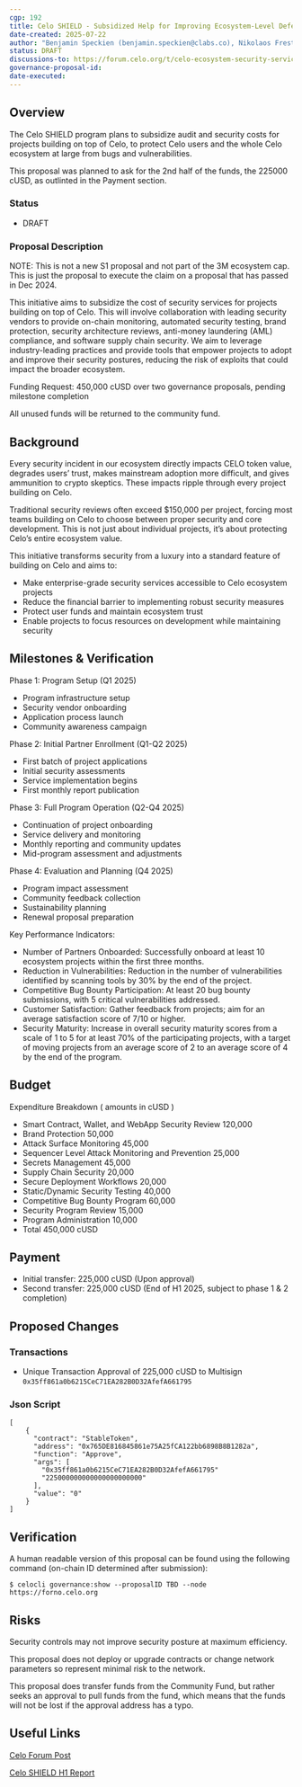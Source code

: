 ```yaml
---
cgp: 192
title: Celo SHIELD - Subsidized Help for Improving Ecosystem-Level Defense
date-created: 2025-07-22
author: "Benjamin Speckien (benjamin.speckien@clabs.co), Nikolaos Frestis (nikolaos.frestis@clabs.co), Stefan Ioja (stefan.ioja@clabs.co)" 
status: DRAFT
discussions-to: https://forum.celo.org/t/celo-ecosystem-security-services-program-enhancing-ecosystem-security-through-subsidized-services
governance-proposal-id:
date-executed:
---
```

 
## Overview 
 
The Celo SHIELD program plans to subsidize audit and security costs for projects building on top of Celo, to protect Celo users and the whole Celo ecosystem at large from bugs and vulnerabilities.

This proposal was planned to ask for the 2nd half of the funds, the 225000 cUSD, as outlinted in the Payment section.

### Status 

- DRAFT 

### Proposal Description

NOTE: This is not a new S1 proposal and not part of the 3M ecosystem cap. This is just the proposal to execute the claim on a proposal that has passed in Dec 2024.

This initiative aims to subsidize the cost of security services for projects building on top of Celo. This will involve collaboration with leading security vendors to provide on-chain monitoring, automated security testing, brand protection, security architecture reviews, anti-money laundering (AML) compliance, and software supply chain security. We aim to leverage industry-leading practices and provide tools that empower projects to adopt and improve their security postures, reducing the risk of exploits that could impact the broader ecosystem.

Funding Request: 450,000 cUSD over two governance proposals, pending milestone completion

All unused funds will be returned to the community fund. 
 
## Background
 
Every security incident in our ecosystem directly impacts CELO token value, degrades users’ trust, makes mainstream adoption more difficult, and gives ammunition to crypto skeptics. These impacts ripple through every project building on Celo.

Traditional security reviews often exceed $150,000 per project, forcing most teams building on Celo to choose between proper security and core development. This is not just about individual projects, it’s about protecting Celo’s entire ecosystem value.

This initiative transforms security from a luxury into a standard feature of building on Celo and aims to:

- Make enterprise-grade security services accessible to Celo ecosystem projects
- Reduce the financial barrier to implementing robust security measures
- Protect user funds and maintain ecosystem trust
- Enable projects to focus resources on development while maintaining security

## Milestones & Verification
 
Phase 1: Program Setup (Q1 2025)
   - Program infrastructure setup
   - Security vendor onboarding
   - Application process launch
   - Community awareness campaign

Phase 2: Initial Partner Enrollment (Q1-Q2 2025)
   - First batch of project applications
   - Initial security assessments
   - Service implementation begins
   - First monthly report publication

Phase 3: Full Program Operation (Q2-Q4 2025)
   - Continuation of project onboarding
   - Service delivery and monitoring
   - Monthly reporting and community updates
   - Mid-program assessment and adjustments

Phase 4: Evaluation and Planning (Q4 2025)
   - Program impact assessment
   - Community feedback collection
   - Sustainability planning
   - Renewal proposal preparation

Key Performance Indicators:
   - Number of Partners Onboarded: Successfully onboard at least 10 ecosystem projects within the first three months.
   - Reduction in Vulnerabilities: Reduction in the number of vulnerabilities identified by scanning tools by 30% by the end of the project.
   - Competitive Bug Bounty Participation: At least 20 bug bounty submissions, with 5 critical vulnerabilities addressed.
   - Customer Satisfaction: Gather feedback from projects; aim for an average satisfaction score of 7/10 or higher.
   - Security Maturity: Increase in overall security maturity scores from a scale of 1 to 5 for at least 70% of the participating projects, with a target of moving projects from an average score of 2 to an average score of 4 by the end of the program.


## Budget

Expenditure Breakdown ( amounts in cUSD )
   - Smart Contract, Wallet, and WebApp Security Review	120,000
   - Brand Protection	50,000
   - Attack Surface Monitoring	45,000
   - Sequencer Level Attack Monitoring and Prevention 25,000
   - Secrets Management	45,000
   - Supply Chain Security	20,000
   - Secure Deployment Workflows	20,000
   - Static/Dynamic Security Testing	40,000
   - Competitive Bug Bounty Program	60,000
   - Security Program Review	15,000
   - Program Administration	10,000
   - Total	450,000 cUSD

## Payment
   -  Initial transfer: 225,000 cUSD (Upon approval)
   -  Second transfer: 225,000 cUSD (End of H1 2025, subject to phase 1 & 2 completion) 

## Proposed Changes
### Transactions
   - Unique Transaction Approval of 225,000 cUSD to Multisign ```0x35ff861a0b6215CeC71EA282B0D32AfefA661795```

### Json Script
```
[
    {
      "contract": "StableToken",
      "address": "0x765DE816845861e75A25fCA122bb6898B8B1282a",
      "function": "Approve",
      "args": [
        "0x35ff861a0b6215CeC71EA282B0D32AfefA661795"
        "225000000000000000000000"
      ],
      "value": "0"
    }
]
```

## Verification
A human readable version of this proposal can be found using the following command (on-chain ID determined after submission):

`$ celocli governance:show --proposalID TBD --node https://forno.celo.org`


## Risks
 
Security controls may not improve security posture at maximum efficiency.

This proposal does not deploy or upgrade contracts or change network parameters so represent minimal risk to the network.

This proposal does transfer funds from the Community Fund, but rather seeks an approval to pull funds from the fund, which means that the funds will not be lost if the approval address has a typo. 
 
## Useful Links
 [Celo Forum Post](https://forum.celo.org/t/celo-ecosystem-security-services-program-enhancing-ecosystem-security-through-subsidized-services/9360)
 
 [Celo SHIELD H1 Report](https://forum.celo.org/t/celo-shield-2025-h1-report/11802)

